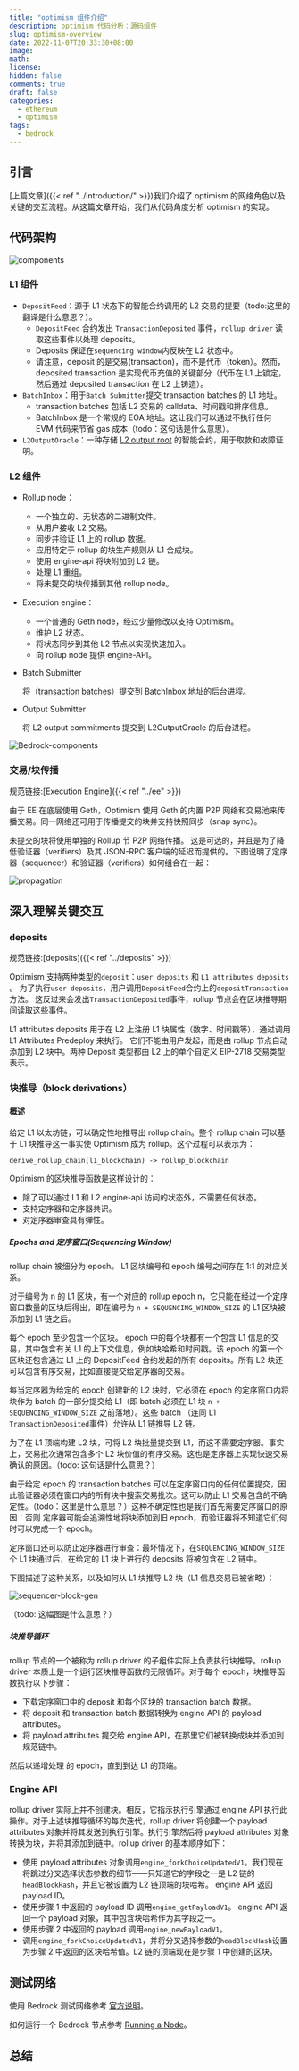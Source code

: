```yaml
---
title: "optimism 组件介绍"
description: optimism 代码分析：源码组件
slug: optimism-overview
date: 2022-11-07T20:33:30+08:00
image:
math:
license:
hidden: false
comments: true
draft: false
categories:
  - ethereum
  - optimism
tags:
  - bedrock
---
```


## 引言

[上篇文章]({{< ref "../introduction/" >}})我们介绍了 optimism 的网络角色以及关键的交互流程。从这篇文章开始，我们从代码角度分析 optimism 的实现。

## 代码架构

![components](components.png)

### L1 组件

- `DepositFeed`：源于 L1 状态下的智能合约调用的 L2 交易的提要（todo:这里的翻译是什么意思？）。
  - `DepositFeed` 合约发出 `TransactionDeposited` 事件，`rollup driver` 读取这些事件以处理 deposits。
  - Deposits 保证在`sequencing window`内反映在 L2 状态中。
  - 请注意，deposit 的是交易(transaction)，而不是代币（token）。然而，deposited transaction 是实现代币充值的关键部分（代币在 L1 上锁定，然后通过 deposited transaction 在 L2 上铸造）。
- `BatchInbox`：用于`Batch Submitter`提交 transaction batches 的 L1 地址。
  - transaction batches 包括 L2 交易的 calldata、时间戳和排序信息。
  - BatchInbox 是一个常规的 EOA 地址。这让我们可以通过不执行任何 EVM 代码来节省 gas 成本（todo：这句话是什么意思）。
- `L2OutputOracle`：一种存储 [L2 output root](https://github.com/ethereum-optimism/optimism/blob/develop/specs/glossary.md#l2-output) 的智能合约，用于取款和故障证明。

### L2 组件

- Rollup node：

  - 一个独立的、无状态的二进制文件。
  - 从用户接收 L2 交易。
  - 同步并验证 L1 上的 rollup 数据。
  - 应用特定于 rollup 的块生产规则从 L1 合成块。
  - 使用 engine-api 将块附加到 L2 链。
  - 处理 L1 重组。
  - 将未提交的块传播到其他 rollup node。

- Execution engine：

  - 一个普通的 Geth node，经过少量修改以支持 Optimism。
  - 维护 L2 状态。
  - 将状态同步到其他 L2 节点以实现快速加入。
  - 向 rollup node 提供 engine-API。

- Batch Submitter

  将（[transaction batches](https://github.com/ethereum-optimism/optimism/blob/develop/specs/glossary.md#sequencer-batch)）提交到 BatchInbox 地址的后台进程。

- Output Submitter

  将 L2 output commitments 提交到 L2OutputOracle 的后台进程。

![Bedrock-components](Bedrock-components.png)

### 交易/块传播

规范链接:[Execution Engine]({{< ref "../ee" >}})

由于 EE 在底层使用 Geth，Optimism 使用 Geth 的内置 P2P 网络和交易池来传播交易。同一网络还可用于传播提交的块并支持快照同步（snap sync）。

未提交的块将使用单独的 Rollup 节 P2P 网络传播。 这是可选的，并且是为了降低验证器（verifiers）及其 JSON-RPC 客户端的延迟而提供的。下图说明了定序器（sequencer）和验证器（verifiers）如何组合在一起：

![propagation](propagation.png)

## 深入理解关键交互

### deposits

规范链接:[deposits]({{< ref "../deposits" >}})

Optimism 支持两种类型的`deposit`：`user deposits` 和 `L1 attributes deposits` 。 为了执行`user deposits`，用户调用`DepositFeed`合约上的`depositTransaction` 方法。 这反过来会发出`TransactionDeposited`事件，rollup 节点会在区块推导期间读取这些事件。

L1 attributes deposits 用于在 L2 上注册 L1 块属性（数字、时间戳等），通过调用 L1 Attributes Predeploy 来执行。 它们不能由用户发起，而是由 rollup 节点自动添加到 L2 块中。两种 Deposit 类型都由 L2 上的单个自定义 EIP-2718 交易类型表示。

### 块推导（block derivations）

#### 概述

给定 L1 以太坊链，可以确定性地推导出 rollup chain。整个 rollup chain 可以基于 L1 块推导这一事实使 Optimism 成为 rollup。这个过程可以表示为：

`derive_rollup_chain(l1_blockchain) -> rollup_blockchain`

Optimism 的区块推导函数是这样设计的：

- 除了可以通过 L1 和 L2 engine-api 访问的状态外，不需要任何状态。
- 支持定序器和定序器共识。
- 对定序器审查具有弹性。

##### Epochs and 定序窗口(Sequencing Window)

rollup chain 被细分为 epoch。 L1 区块编号和 epoch 编号之间存在 1:1 的对应关系。

对于编号为 n 的 L1 区块，有一个对应的 rollup epoch n，它只能在经过一个定序窗口数量的区块后得出，即在编号为 `n + SEQUENCING_WINDOW_SIZE` 的 L1 区块被添加到 L1 链之后。

每个 epoch 至少包含一个区块。 epoch 中的每个块都有一个包含 L1 信息的交易，其中包含有关 L1 的上下文信息，例如块哈希和时间戳。该 epoch 的第一个区块还包含通过 L1 上的 DepositFeed 合约发起的所有 deposits。所有 L2 块还可以包含有序交易，比如直接提交给定序器的交易。

每当定序器为给定的 epoch 创建新的 L2 块时，它必须在 epoch 的定序窗口内将块作为 batch 的一部分提交给 L1（即 batch 必须在 L1 块 `n + SEQUENCING_WINDOW_SIZE` 之前落地）。这些 batch （连同 L1 `TransactionDeposited`事件）允许从 L1 链推导 L2 链。

为了在 L1 顶端构建 L2 块，可将 L2 块批量提交到 L1，而这不需要定序器。事实上，交易批次通常包含多个 L2 块价值的有序交易。这也是定序器上实现快速交易确认的原因。（todo: 这句话是什么意思？）

由于给定 epoch 的 transaction batches 可以在定序窗口内的任何位置提交，因此验证器必须在窗口内的所有块中搜索交易批次。这可以防止 L1 交易包含的不确定性。（todo：这里是什么意思？）这种不确定性也是我们首先需要定序窗口的原因：否则 定序器可能会追溯性地将块添加到旧 epoch，而验证器将不知道它们何时可以完成一个 epoch。

定序窗口还可以防止定序器进行审查：最坏情况下，在`SEQUENCING_WINDOW_SIZE`个 L1 块通过后，在给定的 L1 块上进行的 deposits 将被包含在 L2 链中。

下图描述了这种关系，以及如何从 L1 块推导 L2 块（L1 信息交易已被省略）：

![sequencer-block-gen](sequencer-block-gen.png)

（todo: 这幅图是什么意思？）

##### 块推导循环

rollup 节点的一个被称为 rollup driver 的子组件实际上负责执行块推导。rollup driver 本质上是一个运行区块推导函数的无限循环。对于每个 epoch，块推导函数执行以下步骤：

- 下载定序窗口中的 deposit 和每个区块的 transaction batch 数据。
- 将 deposit 和 transaction batch 数据转换为 engine API 的 payload attributes。
- 将 payload attributes 提交给 engine API，在那里它们被转换成块并添加到规范链中。

然后以递增处理 的 epoch，直到到达 L1 的顶端。

### Engine API

rollup driver 实际上并不创建块。相反，它指示执行引擎通过 engine API 执行此操作。对于上述块推导循环的每次迭代，rollup driver 将创建一个 payload attributes 对象并将其发送到执行引擎。执行引擎然后将 payload attributes 对象转换为块，并将其添加到链中。rollup driver 的基本顺序如下：

- 使用 payload attributes 对象调用`engine_forkChoiceUpdatedV1`。我们现在将跳过分叉选择状态参数的细节——只知道它的字段之一是 L2 链的`headBlockHash`，并且它被设置为 L2 链顶端的块哈希。 engine API 返回 payload ID。
- 使用步骤 1 中返回的 payload ID 调用`engine_getPayloadV1`。 engine API 返回一个 payload 对象，其中包含块哈希作为其字段之一。
- 使用步骤 2 中返回的 payload 调用`engine_newPayloadV1`。
- 调用`engine_forkChoiceUpdatedV1`，并将分叉选择参数的`headBlockHash`设置为步骤 2 中返回的区块哈希值。L2 链的顶端现在是步骤 1 中创建的区块。

## 测试网络

使用 Bedrock 测试网络参考 [官方说明](https://oplabs.notion.site/Usage-Guide-3667cfd2b180475894201f4a69089419)。

如何运行一个 Bedrock 节点参考 [Running a Node](https://oplabs.notion.site/Running-a-Node-eda545c730e64b44b762ab12e93296aa)。

## 总结
